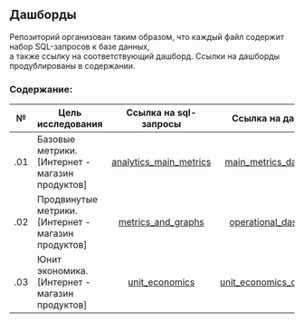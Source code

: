 ## Дашборды

Репозиторий организован таким образом, что каждый файл содержит набор SQL-запросов к базе данных,<br> а также ссылку на соответствующий дашборд. Ссылки на дашборды продублированы в содержании. <br>

### Содержание:
| №| Цель исследования| Ссылка на sql-запросы| Ссылка на дашборд| Инструмент визуализации|
|---|-----------|---------------------|---------------------|---------------------|
|.01|Базовые метрики.<br>[Интернет - магазин продуктов]|<div align='center'>[analytics_main_metrics](https://github.com/alexkandinsky/dashboards/blob/main/analytics_main_metrics.ipynb)</div>|<div align='center'>[main_metrics_dashboard](http://redash.public.karpov.courses/public/dashboards/JyYtHuhW0inF5wKcdJ311vLYdoG1bO9Mh8chEXH5?org_slug=default)</div>|<div align='center'>![Redash](https://img.shields.io/badge/Redash-%23E34F26.svg?style=for-the-badge&logo=redash&logoColor=white)</div>|
|.02|Продвинутые метрики.<br>[Интернет - магазин продуктов]|<div align='center'>[metrics_and_graphs](https://github.com/alexkandinsky/dashboards/blob/main/metrics_and_graphs.ipynb)</div>|<div align='center'>[operational_dashboard](https://redash.public.karpov.courses/public/dashboards/UPzQvkqxtoVpDQawCEVl6qIKCYJxNeMSwopFFwvK?org_slug=default)</div>|<div align='center'>![Redash](https://img.shields.io/badge/Redash-%23E34F26.svg?style=for-the-badge&logo=redash&logoColor=white)</div>|
|.03|Юнит экономика.<br>[Интернет - магазин продуктов]|<div align='center'>[unit_economics](https://github.com/alexkandinsky/dashboards/blob/main/unit_economics.ipynb)</div>|<div align='center'>[unit_economics_dashboard](https://redash.public.karpov.courses/public/dashboards/AROgIoiFvylbh8lwtuXgkIV5lBvNXbWWQTEnZQdN?org_slug=default)</div>|<div align='center'>![Redash](https://img.shields.io/badge/Redash-%23E34F26.svg?style=for-the-badge&logo=redash&logoColor=white)</div>||


